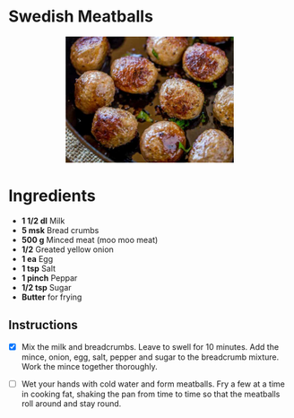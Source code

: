 # Swedish Meatballs

<center><img src="img/meatballs.jpg" alt="drawing" style="width:300px;"/></center>


# Ingredients

- **1 1/2 dl** Milk
- **5 msk** Bread crumbs
- **500 g** Minced meat (moo moo meat)
- **1/2** Greated yellow onion
- **1 ea**  Egg
- **1 tsp** Salt
- **1 pinch** Peppar
- **1/2 tsp** Sugar
- **Butter** for frying


## Instructions

- [x] Mix the milk and breadcrumbs. Leave to swell for 10 minutes. Add the mince, onion, egg, salt, pepper and sugar to the breadcrumb mixture.  Work the mince together thoroughly.
  
- [ ] Wet your hands with cold water and form meatballs. Fry a few at a time in cooking fat, shaking the pan from time to time so that the meatballs roll around and stay round.

